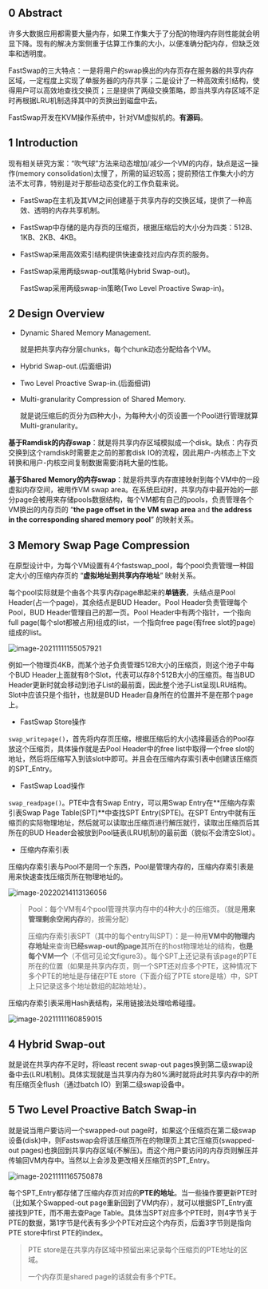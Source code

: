 ## 0 Abstract

许多大数据应用都需要大量内存，如果工作集大于了分配的物理内存则性能就会明显下降。现有的解决方案侧重于估算工作集的大小，以便准确分配内存，但缺乏效率和透明度。

FastSwap的三大特点：一是将用户的swap换出的内存页存在服务器的共享内存区域，一定程度上实现了单服务器的内存共享；二是设计了一种高效索引结构，使得用户可以高效地查找交换页；三是提供了两级交换策略，即当共享内存区域不足时再根据LRU机制选择其中的页换出到磁盘中去。

FastSwap开发在KVM操作系统中，针对VM虚拟机的。**有源码**。

## 1 Introduction

现有相关研究方案：“吹气球”方法来动态增加/减少一个VM的内存，缺点是这一操作(memory consolidation)太慢了，所需的延迟较高；提前预估工作集大小的方法不太可靠，特别是对于那些动态变化的工作负载来说。

- FastSwap在主机及其VM之间创建基于共享内存的交换区域，提供了一种高效、透明的内存共享机制。

- FastSwap中存储的是内存页的压缩页，根据压缩后的大小分为四类：512B、1KB、2KB、4KB。

- FastSwap采用高效索引结构提供快速查找对应内存页的服务。

- FastSwap采用两级swap-out策略(Hybrid Swap-out)。

  FastSwap采用两级swap-in策略(Two Level Proactive Swap-in)。

## 2 Design Overview

- Dynamic Shared Memory Management.

  就是把共享内存分层chunks，每个chunk动态分配给各个VM。

- Hybrid Swap-out.(后面细讲)

- Two Level Proactive Swap-in.(后面细讲)

- Multi-granularity Compression of Shared Memory.

  就是说压缩后的页分为四种大小，为每种大小的页设置一个Pool进行管理就算Multi-granularity。



**基于Ramdisk的内存swap**：就是将共享内存区域模拟成一个disk。缺点：内存页交换到这个ramdisk时需要走之前的那套disk IO的流程，因此用户-内核态上下文转换和用户-内核空间复制数据需要消耗大量的性能。

**基于Shared Memory的内存swap**：就是将共享内存直接映射到每个VM中的一段虚拟内存空间，被用作VM swap area。在系统启动时，共享内存中最开始的一部分page会被用来存储pools数据结构，每个VM都有自己的pools，负责管理各个VM换出的内存页的 “**the page offset in the VM swap area** and **the address in the corresponding shared memory pool**” 的映射关系。

## 3 Memory Swap Page Compression

在原型设计中，为每个VM设置有4个fastswap_pool，每个pool负责管理一种固定大小的压缩内存页的 “**虚拟地址到共享内存地址**” 映射关系。

每个pool实际就是个由各个共享内存page串起来的**单链表**，头结点是Pool Header(占一个page)，其余结点是BUD Header。Pool Header负责管理每个Pool，BUD Header管理自己的那一页。Pool Header中有两个指针，一个指向full page(每个slot都被占用)组成的list，一个指向free page(有free slot的page)组成的list。

![image-20211111155057921](./images/image010.png)

例如一个物理页4KB，而某个池子负责管理512B大小的压缩页，则这个池子中每个BUD Header上面就有8个Slot，代表可以存8个512B大小的压缩页。每当BUD Header更新时就会移动到池子List的最前面，因此整个池子List呈现LRU结构。Slot中应该只是个指针，也就是BUD Header自身所在的位置并不是在那个page上。



- FastSwap Store操作

``swap_writepage()``，首先将内存页压缩，根据压缩后的大小选择最适合的Pool存放这个压缩页，具体操作就是去Pool Header中的free list中取得一个free slot的地址，然后将压缩写入到该slot中即可。并且会在压缩内存索引表中创建该压缩页的SPT_Entry。

- FastSwap Load操作

``swap_readpage()``。PTE中含有Swap Entry，可以用Swap Entry在**压缩内存索引表Swap Page Table(SPT)**中查找SPT Entry(SPTE)。在SPT Entry中就有压缩页的实际物理地址，然后就可以读取出压缩页进行解压就行，读取出压缩页后其所在的BUD Header会被放到Pool链表(LRU机制)的最前面（貌似不会清空Slot）。



- 压缩内存索引表

压缩内存索引表与Pool不是同一个东西，Pool是管理内存的，压缩内存索引表是用来快速查找压缩页所在物理地址的。

![image-20220214113136056](./images/image018.png)

> Pool：每个VM有4个pool管理共享内存中的4种大小的压缩页。（就是**用来管理剩余空闲内存**的，按需分配）
>
> 压缩内存索引表SPT（其中的每个entry叫SPT）：是一种用**VM中的物理内存地址**来查询**已经swap-out的page**其所在的host物理地址的结构，**也是每个VM一个**（不信可见论文figure3）。每个SPT上还记录有该page的PTE所在的位置（如果是共享内存页，则一个SPT还对应多个PTE，这种情况下多个PTE的地址是存储在PTE store（下面介绍了PTE store是啥）中，SPT上只记录这多个地址数组的起始地址）。

压缩内存索引表采用Hash表结构，采用链接法处理哈希碰撞。

![image-20211111160859015](./images/image011.png)

## 4 Hybrid Swap-out

就是说在共享内存不足时，将least recent swap-out pages换到第二级swap设备中去(LRU机制)。具体实现就是当共享内存为80%满时就将此时共享内存中的所有压缩页全flush（通过batch IO）到第二级swap设备中。

## 5 Two Level Proactive Batch Swap-in

就是说当用户要访问一个swapped-out page时，如果这个压缩页在第二级swap设备(disk)中，则Fastswap会将该压缩页所在的物理页上其它压缩页(swapped-out pages)也换回到共享内存区域(不解压)。而这个用户要访问的内存页则解压并传输回VM内存中。当然以上会涉及更改相关压缩页的SPT_Entry。

![image-20211111165750878](./images/image012.png)

每个SPT_Entry都存储了压缩内存页对应的**PTE的地址**。当一些操作要更新PTE时（比如某个Swapped-out page重新回到了VM内存），就可以根据SPT_Entry直接找到PTE，而不用去查Page Table。具体当SPT对应多个PTE时，则4字节关于PTE的数据，第1字节是代表有多少个PTE对应这个内存页，后面3字节则是指向PTE store中first PTE的index。

> PTE store是在共享内存区域中预留出来记录每个压缩页的PTE地址的区域。
>
> 一个内存页是shared page的话就会有多个PTE。